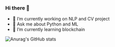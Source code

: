 ### Hi there 👋

<!--
**LivingInABubble/LivingInABubble** is a ✨ _special_ ✨ repository because its `README.md` (this file) appears on your GitHub profile.

Here are some ideas to get you started:

- 😄 Pronouns: ...
- ⚡ Fun fact: ...
- 🤔 I’m looking for help with ...
- 👯 I’m looking to collaborate on ...
- 📫 How to reach me: +1 ‪(669) 244-6355‬

[![willianrod's wakatime stats](https://github-readme-stats.vercel.app/api/wakatime?username=LivingInABubble)](https://github.com/anuraghazra/github-readme-stats)
-->

- 🔭 I’m currently working on NLP and CV project
- 💬 Ask me about Python and ML
- 🌱 I’m currently learning blockchain

![Anurag's GitHub stats](https://github-readme-stats.vercel.app/api?username=LivingInABubble&count_private=true&show_icons=true&theme=radical)
